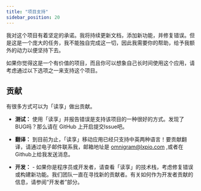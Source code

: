 ```yaml
---
title: "项目支持"
sidebar_position: 20
---
```



我对这个项目有着坚定的承诺。我将持续更新文档，添加新功能，并修复错误。但是这是一个庞大的任务，我不能独自完成这一切，因此我需要你的帮助，给予我额外的动力以便坚持下去。

如果你觉得这是一个有价值的项目，而且你可以想象自己长时间使用这个应用，请考虑通过以下选项之一来支持这个项目。

## 贡献

有很多方式可以为「读享」做出贡献。

- **测试：** 使用「读享」并报告错误是支持该项目的一种很好的方式。发现了BUG吗？那么请在 GitHub 上开启提交Issue吧。

- **翻译：** 到目前为止，「读享」移动应用已经只支持中英两种语言！要贡献翻译，请通过电子邮件联系我，邮箱地址是 [omnigram@lxpio.com](mailto:omnigram@lxpio.com) ,或者在Github上给我发送消息。

- **开发：** - 如果你是程序员或开发者，请查看「读享」的技术栈，考虑修复错误或构建新功能。我们团队一直在寻找新的贡献者。有关如何作为开发者贡献的信息，请参阅“开发者”部分。
